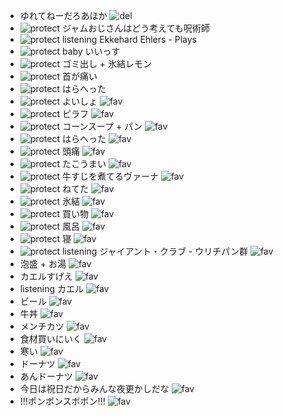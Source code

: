 - ゆれてねーだろあほか ![del](http://http://assets2.twitter.com/images/icon_trash.gif)
- ![protect](http://assets1.twitter.com/images/icon_red_lock.gif) ジャムおじさんはどう考えても呪術師
- ![protect](http://assets1.twitter.com/images/icon_red_lock.gif) listening Ekkehard Ehlers - Plays
- ![protect](http://assets1.twitter.com/images/icon_red_lock.gif) baby いいっす
- ![protect](http://assets1.twitter.com/images/icon_red_lock.gif) ゴミ出し + 氷結レモン
- ![protect](http://assets1.twitter.com/images/icon_red_lock.gif) 首が痛い
- ![protect](http://assets1.twitter.com/images/icon_red_lock.gif) はらへった
- ![protect](http://assets1.twitter.com/images/icon_red_lock.gif) よいしょ ![fav](http://assets0.twitter.com/images/icon_star_full.gif)
- ![protect](http://assets1.twitter.com/images/icon_red_lock.gif) ピラフ ![fav](http://twitter.com/images/icon_throbber.gif)
- ![protect](http://assets1.twitter.com/images/icon_red_lock.gif) コーンスープ + パン ![fav](http://assets0.twitter.com/images/icon_star_empty.gif)
- ![protect](http://assets1.twitter.com/images/icon_red_lock.gif) はらへった ![fav](http://assets0.twitter.com/images/icon_star_empty.gif)
- ![protect](http://assets1.twitter.com/images/icon_red_lock.gif) 頭痛 ![fav](http://assets0.twitter.com/images/icon_star_empty.gif)
- ![protect](http://assets1.twitter.com/images/icon_red_lock.gif) たこうまい ![fav](http://assets0.twitter.com/images/icon_star_empty.gif)
- ![protect](http://assets1.twitter.com/images/icon_red_lock.gif) 牛すじを煮てるヴァーナ ![fav](http://assets0.twitter.com/images/icon_star_full.gif)
- ![protect](http://assets1.twitter.com/images/icon_red_lock.gif) ねてた ![fav](http://assets0.twitter.com/images/icon_star_empty.gif)
- ![protect](http://assets1.twitter.com/images/icon_red_lock.gif) 氷結 ![fav](http://assets0.twitter.com/images/icon_star_empty.gif)
- ![protect](http://assets1.twitter.com/images/icon_red_lock.gif) 買い物 ![fav](http://assets0.twitter.com/images/icon_star_empty.gif)
- ![protect](http://assets1.twitter.com/images/icon_red_lock.gif) 風呂 ![fav](http://assets0.twitter.com/images/icon_star_empty.gif)
- ![protect](http://assets1.twitter.com/images/icon_red_lock.gif) 寝 ![fav](http://assets0.twitter.com/images/icon_star_empty.gif)
- ![protect](http://assets1.twitter.com/images/icon_red_lock.gif) listening ジャイアント・クラブ - ウリチパン群 ![fav](http://twitter.com/images/icon_throbber.gif)
- 泡盛 + お湯 ![fav](http://assets0.twitter.com/images/icon_star_empty.gif)
- カエルすげえ ![fav](http://assets0.twitter.com/images/icon_star_empty.gif)
- listening カエル ![fav](http://assets0.twitter.com/images/icon_star_full.gif)
- ビール ![fav](http://assets0.twitter.com/images/icon_star_empty.gif)
- 牛丼 ![fav](http://assets0.twitter.com/images/icon_star_empty.gif)
- メンチカツ ![fav](http://assets0.twitter.com/images/icon_star_empty.gif)
- 食材買いにいく ![fav](http://assets0.twitter.com/images/icon_star_empty.gif)
- 寒い ![fav](http://assets0.twitter.com/images/icon_star_empty.gif)
- ドーナツ ![fav](http://assets0.twitter.com/images/icon_star_full.gif)
- あんドーナツ ![fav](http://assets0.twitter.com/images/icon_star_full.gif)
- 今日は祝日だからみんな夜更かしだな ![fav](http://assets0.twitter.com/images/icon_star_empty.gif)
- !!!ポンポンスポポン!!! ![fav](http://assets0.twitter.com/images/icon_star_empty.gif)

